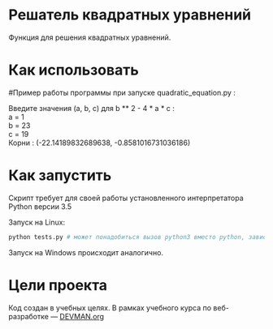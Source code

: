# Решатель квадратных уравнений

Функция для решения квадратных уравнений.

# Как использовать


#Пример работы программы при запуске quadratic_equation.py :

  Введите значения (a, b, c) для b ** 2 - 4 * a * c :  
  a = 1      
  b = 23    
  c = 19    
  Корни : (-22.14189832689638, -0.8581016731036186)   



# Как запустить

Скрипт требует для своей работы установленного интерпретатора Python версии 3.5

Запуск на Linux:

```bash
python tests.py # может понадобиться вызов python3 вместо python, зависит от настроек операционной системы
```

Запуск на Windows происходит аналогично.

# Цели проекта

Код создан в учебных целях. В рамках учебного курса по веб-разработке ― [DEVMAN.org](https://devman.org)
